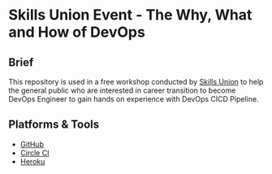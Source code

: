 # Skills Union Event - The Why, What and How of DevOps

## Brief

This repository is used in a free workshop conducted by [Skills Union](www.skillsunion.com) to help the general public who are interested in career transition to become DevOps Engineer to gain hands on experience with DevOps CICD Pipeline.

## Platforms & Tools

- [GitHub](https://www.github.com)
- [Circle CI](https://www.circleci.com)
- [Heroku](https://www.heroku.com)